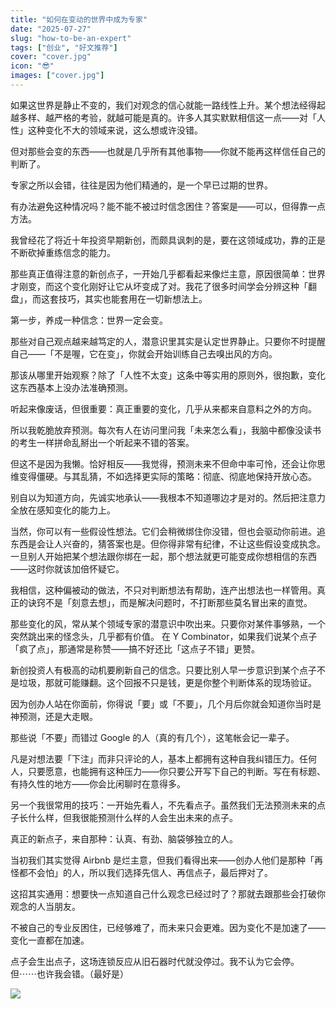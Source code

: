 ```yaml
---
title: "如何在变动的世界中成为专家"
date: "2025-07-27"
slug: "how-to-be-an-expert"
tags: ["创业", "好文推荐"]
cover: "cover.jpg"
icon: "😎"
images: ["cover.jpg"]
---
```

如果这世界是静止不变的，我们对观念的信心就能一路线性上升。某个想法经得起越多样、越严格的考验，就越可能是真的。许多人其实默默相信这一点——对「人性」这种变化不大的领域来说，这么想或许没错。



但对那些会变的东西——也就是几乎所有其他事物——你就不能再这样信任自己的判断了。



专家之所以会错，往往是因为他们精通的，是一个早已过期的世界。



有办法避免这种情况吗？能不能不被过时信念困住？答案是——可以，但得靠一点方法。



我曾经花了将近十年投资早期新创，而颇具讽刺的是，要在这领域成功，靠的正是不断砍掉重练信念的能力。



那些真正值得注意的新创点子，一开始几乎都看起来像烂主意，原因很简单：世界才刚变，而这个变化刚好让它从坏变成了对。我花了很多时间学会分辨这种「翻盘」，而这套技巧，其实也能套用在一切新想法上。



第一步，养成一种信念：世界一定会变。



那些对自己观点越来越笃定的人，潜意识里其实是认定世界静止。只要你不时提醒自己——「不是喔，它在变」，你就会开始训练自己去嗅出风的方向。



那该从哪里开始观察？除了「人性不太变」这条中等实用的原则外，很抱歉，变化这东西基本上没办法准确预测。



听起来像废话，但很重要：真正重要的变化，几乎从来都来自意料之外的方向。



所以我乾脆放弃预测。每次有人在访问里问我「未来怎么看」，我脑中都像没读书的考生一样拼命乱掰出一个听起来不错的答案。



但这不是因为我懒。恰好相反——我觉得，预测未来不但命中率可怜，还会让你思维变得僵硬。与其乱猜，不如选择更实际的策略：彻底、彻底地保持开放心态。



别自以为知道方向，先诚实地承认——我根本不知道哪边才是对的。然后把注意力全放在感知变化的能力上。



当然，你可以有一些假设性想法。它们会稍微绑住你没错，但也会驱动你前进。追东西是会让人兴奋的，猜答案也是。但你得非常有纪律，不让这些假设变成执念。
一旦别人开始把某个想法跟你绑在一起，那个想法就更可能变成你想相信的东西——这时你就该加倍怀疑它。



我相信，这种偏被动的做法，不只对判断想法有帮助，连产出想法也一样管用。真正的诀窍不是「刻意去想」，而是解决问题时，不打断那些莫名冒出来的直觉。



那些变化的风，常从某个领域专家的潜意识中吹出来。只要你对某件事够熟，一个突然跳出来的怪念头，几乎都有价值。
在 Y Combinator，如果我们说某个点子「疯了点」，那通常是称赞——搞不好还比「这点子不错」更赞。



新创投资人有极高的动机要刷新自己的信念。只要比别人早一步意识到某个点子不是垃圾，那就可能赚翻。这个回报不只是钱，更是你整个判断体系的现场验证。



因为创办人站在你面前，你得说「要」或「不要」，几个月后你就会知道你当时是神预测，还是大走眼。



那些说「不要」而错过 Google 的人（真的有几个），这笔帐会记一辈子。



凡是对想法要「下注」而非只评论的人，基本上都拥有这种自我纠错压力。任何人，只要愿意，也能拥有这种压力——你只要公开写下自己的判断。写在有标题、有持久性的地方——你会比闲聊时在意得多。



另一个我很常用的技巧：一开始先看人，不先看点子。虽然我们无法预测未来的点子长什么样，但我很能预测什么样的人会生出未来的点子。



真正的新点子，来自那种：认真、有劲、脑袋够独立的人。



当初我们其实觉得 Airbnb 是烂主意，但我们看得出来——创办人他们是那种「再怪都不会怕」的人，所以我们选择先信人、再信点子，最后押对了。



这招其实通用：想要快一点知道自己什么观念已经过时了？那就去跟那些会打破你观念的人当朋友。



不被自己的专业反困住，已经够难了，而未来只会更难。因为变化不是加速了——变化一直都在加速。



点子会生出点子，这场连锁反应从旧石器时代就没停过。我不认为它会停。
但⋯⋯也许我会错。（最好是）




![](https://prod-files-secure.s3.us-west-2.amazonaws.com/112d0858-5090-4d34-a606-b75eb8d65fd2/46476355-9cf3-4e99-9b7a-3531bc426380/1000202064.png?X-Amz-Algorithm=AWS4-HMAC-SHA256&X-Amz-Content-Sha256=UNSIGNED-PAYLOAD&X-Amz-Credential=ASIAZI2LB466VUUO7QJD%2F20251021%2Fus-west-2%2Fs3%2Faws4_request&X-Amz-Date=20251021T164133Z&X-Amz-Expires=3600&X-Amz-Security-Token=IQoJb3JpZ2luX2VjEGAaCXVzLXdlc3QtMiJHMEUCIQC5PG%2F8iZRPN1sViIGCSUZnt6%2FWepUH6MgMbjeFbOlhJAIgGe6N5tmpkdqrspmpicao8sbNpK%2BFGIfGOo5VsS6lafkq%2FwMIGRAAGgw2Mzc0MjMxODM4MDUiDJ0ojBH7KXx6fsLz0ircAzRzOId1eMzycwMtp9YlF%2BxSu7SxvJVd21YEgV8vW8%2BWsN41kt4uz%2BawKMelx4iJEZbYe8QG3sN5pQlL8xjfS3NJok9iy%2FSPJjXb%2F%2BLc5LW9Dls7X%2BNc9bZuZ6wJNmbb97V%2Bq%2BnMGAXqHTc3FbZgyMAKovvNOCUJWZSM%2FsnbmaZ9IL4FSnnphp%2BjTXvuGEQKvTpwX8SXfKR7XloGMweVlOY%2Bob6X5WBOfn0%2BRkZ%2Fgvc3I4V%2BHWkzyLKCIc%2BTe5f6xWwybsrCVENlSkI3apUFcfs%2B5ZbkdyXJGBbADSx%2BB%2BEQ773kJLRvWsdM7q707ph8HRPXj0Ehpy7OSsqfmBsA3MIw%2FXAFmRp7IVMoPYTlsJPtV7zY44lZF%2FvD0mYBOLqPSOj9ZXr6LlIWQE5zUGVA7Ot92JHHUdzNAAGDoviQxHyfBxEMZtxQeaua0E5QPzLOmNdoGb7N7mEdDX50neLyTGlVPoydDj2e2SnL7Xq%2Bkri5kMBp83jLtGfbzsHgLRx7lXb%2BZmvB7h1ctTOALbF9n45m7XpIxGJ22nbcbzCl4TZE0ju1GaBjLRIZ52I6ELGjXWs5PEERqSDMRSaP9AmOZO%2Fsp55YIIzHRJT2infefxjXbIFPlvL75heQ1m0CMKHQ3scGOqUBSJOK%2Fl0mxiqYlEmMFlDY%2BADB5JczfSpHEqjO8QHKwPWgzO9UO7XYC78WgrITjI7PzAbbKLfvCTeaJ3ADJaGOi0gf6ukdMWv57DSqFr3jYu%2Fn%2BbqZt6LVS%2BWV6%2B%2FH7rKyBXtnpTUrj3LGe4wvXASW8U4NJrLEOEBJDNpKQTjdlKYr6U6qLU0JHhfU%2BDPVNGt9C4DCQpJ5RBmUwxFo6UbqXdlGkvFx&X-Amz-Signature=d01f108657f0160032fb125228bd4c0f384832877f7ad37fd3270dc11e652525&X-Amz-SignedHeaders=host&x-amz-checksum-mode=ENABLED&x-id=GetObject)

